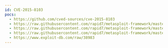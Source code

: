 ```yaml
---
id: CVE-2015-8103
pocs:
  - https://github.com/cved-sources/cve-2015-8103
  - https://raw.githubusercontent.com/rapid7/metasploit-framework/master/modules/auxiliary/scanner/http/jenkins_command.rb
  - https://raw.githubusercontent.com/rapid7/metasploit-framework/master/modules/exploits/linux/misc/jenkins_java_deserialize.rb
  - https://raw.githubusercontent.com/rapid7/metasploit-framework/master/modules/exploits/linux/misc/opennms_java_serialize.rb
  - https://www.exploit-db.com/raw/38983
---
```

